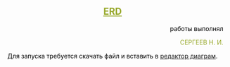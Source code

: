 <h2 style="text-align: center;"><span style="text-decoration: underline;"><strong><span style="color: #97a82a; text-decoration: underline;">ERD</span></strong></span></h2>
<p style="text-align: right;"><span style="color: #000;">работы выполнял </span></p>
<p style="text-align: right;"><span style="color: #97a82a;">СЕРГЕЕВ Н. И.</span></p>
<p style="text-align: center;"><span style="text-align: center; color: #0000ff;"><span style="color: #000;">Для запуска требуется скачать файл и вставить в <a href="https://app.diagrams.net" target="_blank" rel="noopener">редактор диаграм</a>.</span></span></p>
<p style="text-align: center;"><span style="color: #000;"></span></p>
